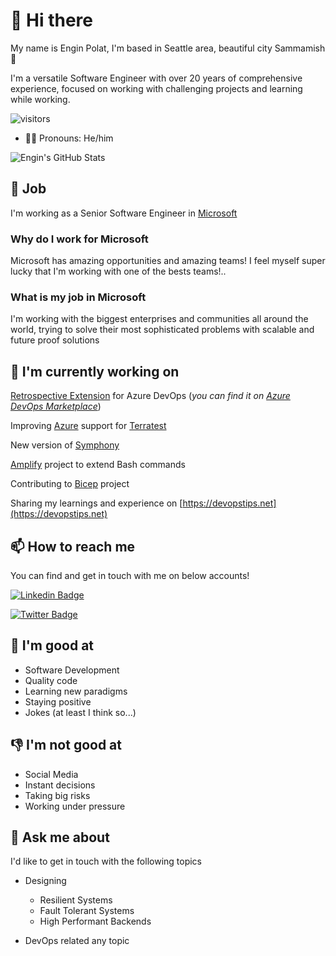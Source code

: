 # 👋 Hi there

My name is Engin Polat, I'm based in Seattle area, beautiful city Sammamish 🌅

I'm a versatile Software Engineer with over 20 years of comprehensive experience, focused on working with challenging projects and learning while working.

![visitors](https://img.shields.io/badge/dynamic/json?color=informational&label=visitor%20count&query=value&url=https%3A%2F%2Fapi.countapi.xyz%2Fhit%2Fpolatengin.polatengin%2Freadme)

- 🙋‍♂️ Pronouns: He/him

![Engin's GitHub Stats](https://github-readme-stats.vercel.app/api?username=polatengin&show_icons=true)

## 💼 Job

I'm working as a Senior Software Engineer in [Microsoft](https://github.com/microsoft)

### Why do I work for Microsoft

Microsoft has amazing opportunities and amazing teams! I feel myself super lucky that I'm working with one of the bests teams!..

### What is my job in Microsoft

I'm working with the biggest enterprises and communities all around the world, trying to solve their most sophisticated problems with scalable and future proof solutions

## 🔭 I'm currently working on

[Retrospective Extension](https://github.com/microsoft/vsts-extension-retrospectives) for Azure DevOps (_you can find it on [Azure DevOps Marketplace](https://marketplace.visualstudio.com/items?itemName=ms-devlabs.team-retrospectives)_)

Improving [Azure](https://azure.com) support for [Terratest](https://github.com/gruntwork-io/terratest)

New version of [Symphony](https://github.com/microsoft/symphony)

[Amplify](https://github.com/microsoft/amplify) project to extend Bash commands

Contributing to [Bicep](https://github.com/azure/bicep) project

Sharing my learnings and experience on [https://devopstips.net](https://devopstips.net)

## 📫 How to reach me

You can find and get in touch with me on below accounts!

[![Linkedin Badge](https://img.shields.io/badge/polatengin-follow%20on%20linkedin-blue?style=for-the-badge&logo=linkedin)](https://www.linkedin.com/in/polatengin/)

[![Twitter Badge](https://img.shields.io/badge/polatengin-follow%20on%20twitter-blue?style=for-the-badge&logo=twitter)](https://twitter.com/polatengin/)

## 💪 I'm good at

- Software Development
- Quality code
- Learning new paradigms
- Staying positive
- Jokes (at least I think so...)

## 👎 I'm not good at

- Social Media
- Instant decisions
- Taking big risks
- Working under pressure

## 💬 Ask me about

I'd like to get in touch with the following topics

- Designing
  - Resilient Systems
  - Fault Tolerant Systems
  - High Performant Backends

- DevOps related any topic
